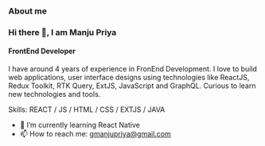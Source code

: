 ### About me

### Hi there 👋, I am Manju Priya
#### FrontEnd Developer

I have around 4 years of experience in FronEnd Development. I love to build web applications, user interface designs using technologies like ReactJS, Redux Toolkit, RTK Query, ExtJS, JavaScript and GraphQL. Curious to learn new technologies and tools.

Skills:   REACT / JS / HTML / CSS / EXTJS / JAVA

- 🌱 I’m currently learning React Native 
- 📫 How to reach me: gmanjupriya@gmail.com 

 




